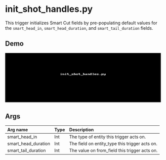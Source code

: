 # init_shot_handles.py

This trigger initializes Smart Cut fields by pre-populating default values for 
the `smart_head_in`, `smart_head_duration`, and `smart_tail_duration` fields.

## Demo

![](images/init_shot_handles1.gif?raw=true)

## Args

| Arg name            | Type | Description                                    |
| :-                  | :-   | :-                                             |
| smart_head_in       | Int  | The type of entity this trigger acts on.       |
| smart_head_duration | Int  | The field on entity_type this trigger acts on. |
| smart_tail_duration | Int  | The value on from_field this trigger acts on.  |
